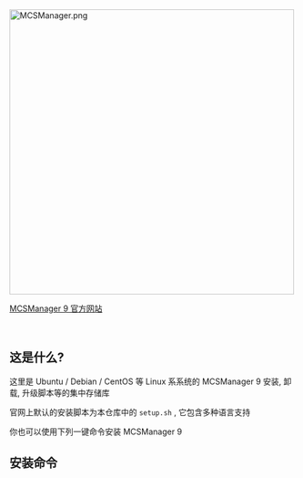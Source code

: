 <img src="https://public-link.oss-cn-shenzhen.aliyuncs.com/mcsm_picture/logo.png" alt="MCSManager.png" width="500px" />

<br />

[MCSManager 9 官方网站](http://mcsmanager.com/) 

<br />

## 这是什么?

这里是 Ubuntu / Debian / CentOS 等 Linux 系系统的 MCSManager 9 安装, 卸载, 升级脚本等的集中存储库

官网上默认的安装脚本为本仓库中的 `setup.sh` , 它包含多种语言支持

你也可以使用下列一键命令安装 MCSManager 9

## 安装命令

```bash

```

<br />
